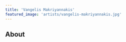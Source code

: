 ```yaml
---
title: 'Vangelis Makriyannakis'
featured_image: 'artists/vangelis-makriyannakis.jpg'
---
```


## About


